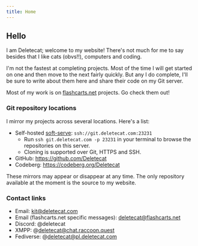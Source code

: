 ```yaml
---
title: Home
---
```

## Hello

I am Deletecat; welcome to my website! There's not much for me to say besides that I like cats (obvs!!), computers and coding.

I'm not the fastest at completing projects. Most of the time I will get started on one and then move to the next fairly quickly. But any I do complete, I'll be sure to write about them here and share their code on my Git server.

Most of my work is on [flashcarts.net](https://github.com/flashcarts) projects. Go check them out!

### Git repository locations

I mirror my projects across several locations. Here's a list:

+ Self-hosted [soft-serve](https://github.com/charmbracelet/soft-serve): `ssh://git.deletecat.com:23231`
	+ Run `ssh git.deletecat.com -p 23231` in your terminal to browse the repositories on this server.
	+ Cloning is supported over Git, HTTPS and SSH.
+ GitHub: <https://github.com/Deletecat>
+ Codeberg: <https://codeberg.org/Deletecat>

These mirrors may appear or disappear at any time. The only repository available at the moment is the source to my website.

### Contact links
+ Email: [kit@deletecat.com](mailto:kit@deletecat.com)
+ Email (flashcarts.net specific messages): [deletecat@flashcarts.net](mailto:deletecat@flashcarts.net)
+ Discord: @deletecat
+ XMPP: @deletecat@chat.raccoon.quest
+ Fediverse: @deletecat@pl.deletecat.com 
